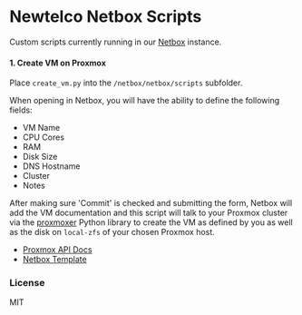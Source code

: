 # Newtelco Netbox Scripts

Custom scripts currently running in our [Netbox](https://github.com/netbox-community/netbox) instance.

#### 1. Create VM on Proxmox

Place `create_vm.py` into the `/netbox/netbox/scripts` subfolder. 

When opening in Netbox, you will have the ability to define the following fields:

- VM Name
- CPU Cores
- RAM
- Disk Size
- DNS Hostname
- Cluster
- Notes

After making sure 'Commit' is checked and submitting the form, Netbox will add the VM documentation and this script will talk to your Proxmox cluster via the [proxmoxer](https://pypi.org/project/proxmoxer/) Python library to create the VM as defined by you as well as the disk on `local-zfs` of your chosen Proxmox host. 

- [Proxmox API Docs](https://pve.proxmox.com/pve-docs/api-viewer/index.html)
- [Netbox Template](https://github.com/netbox-community/reports/blob/master/scripts/create_vm.py)

### License

MIT
